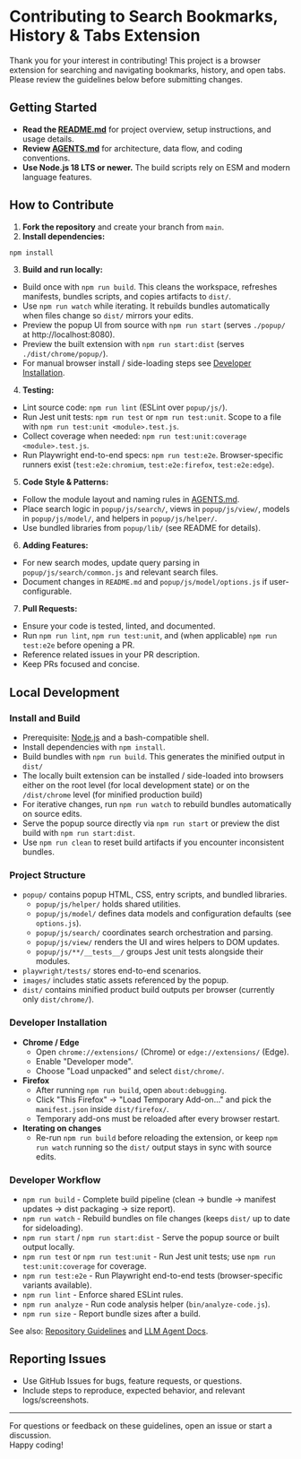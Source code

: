 # Contributing to Search Bookmarks, History & Tabs Extension

Thank you for your interest in contributing!
This project is a browser extension for searching and navigating bookmarks, history, and open tabs.
Please review the guidelines below before submitting changes.

## Getting Started

- **Read the [README.md](./README.md)** for project overview, setup instructions, and usage details.
- **Review [AGENTS.md](./AGENTS.md)** for architecture, data flow, and coding conventions.
- **Use Node.js 18 LTS or newer.** The build scripts rely on ESM and modern language features.

## How to Contribute

1. **Fork the repository** and create your branch from `main`.
2. **Install dependencies:**

```bash
npm install
```

3. **Build and run locally:**

- Build once with `npm run build`. This cleans the workspace, refreshes manifests, bundles scripts, and copies artifacts to `dist/`.
- Use `npm run watch` while iterating. It rebuilds bundles automatically when files change so `dist/` mirrors your edits.
- Preview the popup UI from source with `npm run start` (serves `./popup/` at http://localhost:8080).
- Preview the built extension with `npm run start:dist` (serves `./dist/chrome/popup/`).
- For manual browser install / side-loading steps see [Developer Installation](#developer-installation).

4. **Testing:**

- Lint source code: `npm run lint` (ESLint over `popup/js/`).
- Run Jest unit tests: `npm run test` or `npm run test:unit`. Scope to a file with `npm run test:unit <module>.test.js`.
- Collect coverage when needed: `npm run test:unit:coverage <module>.test.js`.
- Run Playwright end-to-end specs: `npm run test:e2e`. Browser-specific runners exist (`test:e2e:chromium`, `test:e2e:firefox`, `test:e2e:edge`).

5. **Code Style & Patterns:**

- Follow the module layout and naming rules in [AGENTS.md](./AGENTS.md).
- Place search logic in `popup/js/search/`, views in `popup/js/view/`, models in `popup/js/model/`, and helpers in `popup/js/helper/`.
- Use bundled libraries from `popup/lib/` (see README for details).

6. **Adding Features:**

- For new search modes, update query parsing in `popup/js/search/common.js` and relevant search files.
- Document changes in `README.md` and `popup/js/model/options.js` if user-configurable.

7. **Pull Requests:**

- Ensure your code is tested, linted, and documented.
- Run `npm run lint`, `npm run test:unit`, and (when applicable) `npm run test:e2e` before opening a PR.
- Reference related issues in your PR description.
- Keep PRs focused and concise.

## Local Development

### Install and Build

- Prerequisite: [Node.js](https://nodejs.org/en/) and a bash-compatible shell.
- Install dependencies with `npm install`.
- Build bundles with `npm run build`. This generates the minified output in `dist/`
- The locally built extension can be installed / side-loaded into browsers either on the root level (for local development state) or on the `/dist/chrome` level (for minified production build)
- For iterative changes, run `npm run watch` to rebuild bundles automatically on source edits.
- Serve the popup source directly via `npm run start` or preview the dist build with `npm run start:dist`.
- Use `npm run clean` to reset build artifacts if you encounter inconsistent bundles.

### Project Structure

- `popup/` contains popup HTML, CSS, entry scripts, and bundled libraries.
  - `popup/js/helper/` holds shared utilities.
  - `popup/js/model/` defines data models and configuration defaults (see `options.js`).
  - `popup/js/search/` coordinates search orchestration and parsing.
  - `popup/js/view/` renders the UI and wires helpers to DOM updates.
  - `popup/js/**/__tests__/` groups Jest unit tests alongside their modules.
- `playwright/tests/` stores end-to-end scenarios.
- `images/` includes static assets referenced by the popup.
- `dist/` contains minified product build outputs per browser (currently only `dist/chrome/`).

### Developer Installation

- **Chrome / Edge**
  - Open `chrome://extensions/` (Chrome) or `edge://extensions/` (Edge).
  - Enable "Developer mode".
  - Choose "Load unpacked" and select `dist/chrome/`.
- **Firefox**
  - After running `npm run build`, open `about:debugging`.
  - Click "This Firefox" → "Load Temporary Add-on…" and pick the `manifest.json` inside `dist/firefox/`.
  - Temporary add-ons must be reloaded after every browser restart.
- **Iterating on changes**
  - Re-run `npm run build` before reloading the extension, or keep `npm run watch` running so the `dist/` output stays in sync with source edits.

### Developer Workflow

- `npm run build` - Complete build pipeline (clean → bundle → manifest updates → dist packaging → size report).
- `npm run watch` - Rebuild bundles on file changes (keeps `dist/` up to date for sideloading).
- `npm run start` / `npm run start:dist` - Serve the popup source or built output locally.
- `npm run test` or `npm run test:unit` - Run Jest unit tests; use `npm run test:unit:coverage` for coverage.
- `npm run test:e2e` - Run Playwright end-to-end tests (browser-specific variants available).
- `npm run lint` - Enforce shared ESLint rules.
- `npm run analyze` - Run code analysis helper (`bin/analyze-code.js`).
- `npm run size` - Report bundle sizes after a build.

See also: [Repository Guidelines](./AGENTS.md) and [LLM Agent Docs](./.github/copilot-instructions.md).

## Reporting Issues

- Use GitHub Issues for bugs, feature requests, or questions.
- Include steps to reproduce, expected behavior, and relevant logs/screenshots.

---

For questions or feedback on these guidelines, open an issue or start a discussion.  
Happy coding!
